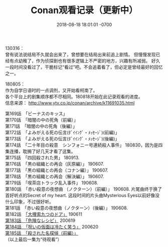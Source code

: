 ﻿---
layout: post
title:  "Conan观看记录（更新中）"
date:   2018-08-18 18:01:01 -0700
categories: reviews
---
130316：  
曾有说法说结局不久就会出来了，曾想要在结局出来前追上剧情。 但慢慢发现已经有点幼稚了，作为侦探剧也有很多逻辑上不严密的地方，兴趣有所减弱。 好久一段时间没看过了，干脆标记“看过”吧。不会追着看了，但必定是曾经最好的回忆之一。  
  
180805：  
作为自学日语时的一点调剂，又开始看柯南了。  
各个平台上的剧集顺序都不尽相同。180818开始在此记录观看的进度。  
信息来源： http://www.ytv.co.jp/conan/archive/k11691035.html

第169話　「ビーナスのキッス」  
第170話　「暗闇の中の死角（前編）」  
第171話　「暗闇の中の死角（後編）」  
第172話　「よみがえる死の伝言(ﾀﾞｲｲﾝｸﾞ・ﾒｯｾｰｼﾞ)(前編)」  
第173話　「よみがえる死の伝言(ﾀﾞｲｲﾝｸﾞ・ﾒｯｾｰｼﾞ)(後編)」  
第174話　「二十年目の殺意　シンフォニー号連続殺人事件」 180830，因为是四集连播，耽搁了好几天才看了这集。  
第175話　「四回殺された男」  180913.  
第176話　「黒の組織との再会（灰原編）」 190607.  
第177話　「黒の組織との再会（コナン編）」 190607.  
第178話　「黒の組織との再会（解決編）」 190607.  
第179話　「喫茶店トラック乱入事件」 190608.  
第180話　「赤い殺意の夜想曲 （ノクターン）（前編）」 190608. 片尾曲终于换了首好听点的Secret of my heart. 这段时间的片头曲Mysterious Eyes以前好像没什么印象，不过很好听。  
第181話　「赤い殺意の夜想曲（ノクターン）（後編）」   190608.  
第182話　[「大捜索九つのドア」](http://www.ytv.co.jp/conan/archive/k1169679.html "「大捜索九つのドア」") 190611  
[第183話　「危険なレシピ」](http://www.ytv.co.jp/conan/archive/k1169680.html "第183話　「危険なレシピ」") 200619  
[第184話　「呪いの仮面は冷たく笑う」](https://www.ytv.co.jp/conan/archive/k1169681.html) 200620  
[第185話　「殺された名探偵（前編）」](https://www.ytv.co.jp/conan/archive/k1169682.html)  
（以上最后一集为“待观看”）
